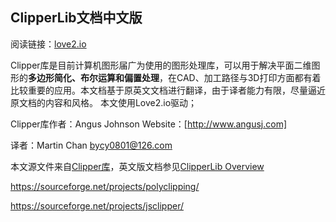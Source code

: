 ## ClipperLib文档中文版

阅读链接：[love2.io](https://love2.io/@martinchan3/doc/ClipperDocCN)

Clipper库是目前计算机图形届广为使用的图形处理库，可以用于解决平面二维图形的**多边形简化、布尔运算和偏置处理**，在CAD、加工路径与3D打印方面都有着比较重要的应用。本文档基于原英文文档进行翻译，由于译者能力有限，尽量逼近原文档的内容和风格。
本文使用Love2.io驱动；

Clipper库作者：Angus Johnson
Website：[http://www.angusj.com]

译者：Martin Chan <bycy0801@126.com>

本文源文件来自[Clipper库](http://www.angusj.com/delphi/clipper.php)，英文版文档参见[ClipperLib Overview](http://www.angusj.com/delphi/clipper/documentation/Docs/Overview/_Body.htm)



https://sourceforge.net/projects/polyclipping/

https://sourceforge.net/projects/jsclipper/
